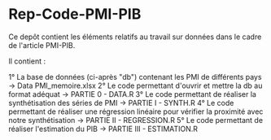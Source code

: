 # Rep-Code-PMI-PIB

Ce depôt contient les éléments relatifs au travail sur données dans le cadre de l'article PMI-PIB. 

Il contient :

1° La base de données (ci-après "db") contenant les PMI de différents pays -> Data PMI_memoire.xlsx
2° Le code permettant d'ouvrir et mettre la db au format adéquat -> PARTIE 0 - DATA.R
3° Le code permettant de réaliser la synthétisation des séries de PMI -> PARTIE I - SYNTH.R
4° Le code permettant de réaliser une régression linéaire pour vérifier la proximité avec notre synthétisation -> PARTIE II - REGRESSION.R
5° Le code permettant de réaliser l'estimation du PIB -> PARTIE III - ESTIMATION.R
